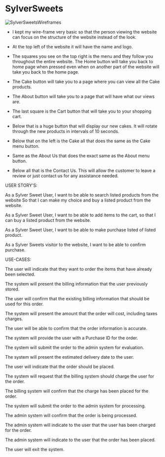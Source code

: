 # SylverSweets
![SylverSweetsWireframes](https://user-images.githubusercontent.com/60298467/75905975-b9490900-5dfa-11ea-8f83-a4c7a45fc9d2.jpg)

- I kept my wire-frame very basic so that the person viewing the website can focus on the structure of the website instead of the look. 

- At the top left of the website it will have the name and logo. 

- The squares you see on the top right is the menu and they follow you throughout the entire website. The Home button will take you back to home page when pressed even when on another part of the website will take you back to the home page. 

- The Cake button will take you to a page where you can view all the Cake products.  

- The About button will take you to a page that will have what our views are. 

- The last square is the Cart button that will take you to your shopping cart. 

- Below that is a huge button that will display our new cakes. It will rotate through the new products in intervals of 10 seconds. 
 
- Below that on the left is the Cake all that does the same as the Cake menu button. 

- Same as the About Us that does the exact same as the About menu button. 

- Below all that is the Contact Us. This will allow the customer to leave a review or just contact us for any assistance needed. 

USER STORY'S:

As a Sylver Sweet User, I want to be able to search listed products from the website So that I can make my choice and buy a listed product from the website.   

As a Sylver Sweet User, I want to be able to add items to the cart, so that I can buy a listed product from the website. 

As a Sylver Sweet User, I want to be able to make purchase listed of listed product. 

As a Sylver Sweets visitor to the website, I want to be able to confirm purchase. 

USE-CASES: 

The user will indicate that they want to order the items that have already been selected. 

The system will present the billing information that the user previously stored. 

The user will confirm that the existing billing information that should be used for this order. 

The system will present the amount that the order will cost, including taxes charges. 

The user will be able to confirm that the order information is accurate. 

The system will provide the user with a Purchase ID for the order. 

The system will submit the order to the admin system for evaluation. 

The system will present the estimated delivery date to the user. 

The user will indicate that the order should be placed. 

The system will request that the billing system should charge the user for the order. 

The billing system will confirm that the charge has been placed for the order. 

The system will submit the order to the admin system for processing. 

The admin system will confirm that the order is being processed. 

The admin system will indicate to the user that the user has been charged for the order. 

The admin system will indicate to the user that the order has been placed. 

The user will exit the system. 

 



